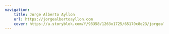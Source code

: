 ```yaml
---
navigation:
    title: Jorge Alberto Ayllon
    url: https://jorgealbertoayllon.com
    cover: https://a.storyblok.com/f/98358/1263x1725/65170c8e23/jorgealbertoayllon-com_-laptop-with-mdpi-screen.png
---
```

